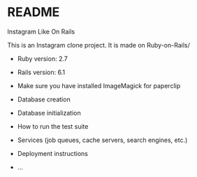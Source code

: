 # README

Instagram Like On Rails

This is an Instagram clone project. It is made on  Ruby-on-Rails/

* Ruby version: 2.7

* Rails version: 6.1

* Make sure you have installed ImageMagick for paperclip



* Database creation

* Database initialization

* How to run the test suite

* Services (job queues, cache servers, search engines, etc.)

* Deployment instructions

* ...
